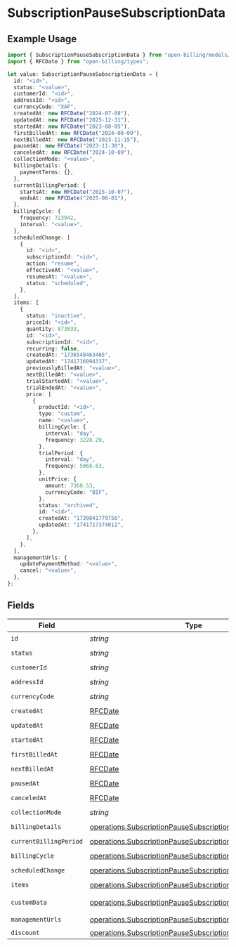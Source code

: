 # SubscriptionPauseSubscriptionData

## Example Usage

```typescript
import { SubscriptionPauseSubscriptionData } from "open-billing/models/operations";
import { RFCDate } from "open-billing/types";

let value: SubscriptionPauseSubscriptionData = {
  id: "<id>",
  status: "<value>",
  customerId: "<id>",
  addressId: "<id>",
  currencyCode: "XAF",
  createdAt: new RFCDate("2024-07-08"),
  updatedAt: new RFCDate("2025-12-31"),
  startedAt: new RFCDate("2023-08-05"),
  firstBilledAt: new RFCDate("2024-08-09"),
  nextBilledAt: new RFCDate("2023-11-15"),
  pausedAt: new RFCDate("2023-11-30"),
  canceledAt: new RFCDate("2024-10-09"),
  collectionMode: "<value>",
  billingDetails: {
    paymentTerms: {},
  },
  currentBillingPeriod: {
    startsAt: new RFCDate("2025-10-07"),
    endsAt: new RFCDate("2025-06-01"),
  },
  billingCycle: {
    frequency: 723942,
    interval: "<value>",
  },
  scheduledChange: [
    {
      id: "<id>",
      subscriptionId: "<id>",
      action: "resume",
      effectiveAt: "<value>",
      resumesAt: "<value>",
      status: "scheduled",
    },
  ],
  items: [
    {
      status: "inactive",
      priceId: "<id>",
      quantity: 873833,
      id: "<id>",
      subscriptionId: "<id>",
      recurring: false,
      createdAt: "1736548463465",
      updatedAt: "1741716094337",
      previouslyBilledAt: "<value>",
      nextBilledAt: "<value>",
      trialStartedAt: "<value>",
      trialEndedAt: "<value>",
      price: [
        {
          productId: "<id>",
          type: "custom",
          name: "<value>",
          billingCycle: {
            interval: "day",
            frequency: 3228.29,
          },
          trialPeriod: {
            interval: "day",
            frequency: 5068.63,
          },
          unitPrice: {
            amount: 7368.53,
            currencyCode: "BIF",
          },
          status: "archived",
          id: "<id>",
          createdAt: "1739841779756",
          updatedAt: "1741717374011",
        },
      ],
    },
  ],
  managementUrls: {
    updatePaymentMethod: "<value>",
    cancel: "<value>",
  },
};
```

## Fields

| Field                                                                                                                                        | Type                                                                                                                                         | Required                                                                                                                                     | Description                                                                                                                                  |
| -------------------------------------------------------------------------------------------------------------------------------------------- | -------------------------------------------------------------------------------------------------------------------------------------------- | -------------------------------------------------------------------------------------------------------------------------------------------- | -------------------------------------------------------------------------------------------------------------------------------------------- |
| `id`                                                                                                                                         | *string*                                                                                                                                     | :heavy_check_mark:                                                                                                                           | N/A                                                                                                                                          |
| `status`                                                                                                                                     | *string*                                                                                                                                     | :heavy_check_mark:                                                                                                                           | N/A                                                                                                                                          |
| `customerId`                                                                                                                                 | *string*                                                                                                                                     | :heavy_check_mark:                                                                                                                           | N/A                                                                                                                                          |
| `addressId`                                                                                                                                  | *string*                                                                                                                                     | :heavy_check_mark:                                                                                                                           | N/A                                                                                                                                          |
| `currencyCode`                                                                                                                               | *string*                                                                                                                                     | :heavy_check_mark:                                                                                                                           | N/A                                                                                                                                          |
| `createdAt`                                                                                                                                  | [RFCDate](../../types/rfcdate.md)                                                                                                            | :heavy_check_mark:                                                                                                                           | N/A                                                                                                                                          |
| `updatedAt`                                                                                                                                  | [RFCDate](../../types/rfcdate.md)                                                                                                            | :heavy_check_mark:                                                                                                                           | N/A                                                                                                                                          |
| `startedAt`                                                                                                                                  | [RFCDate](../../types/rfcdate.md)                                                                                                            | :heavy_check_mark:                                                                                                                           | N/A                                                                                                                                          |
| `firstBilledAt`                                                                                                                              | [RFCDate](../../types/rfcdate.md)                                                                                                            | :heavy_check_mark:                                                                                                                           | N/A                                                                                                                                          |
| `nextBilledAt`                                                                                                                               | [RFCDate](../../types/rfcdate.md)                                                                                                            | :heavy_check_mark:                                                                                                                           | N/A                                                                                                                                          |
| `pausedAt`                                                                                                                                   | [RFCDate](../../types/rfcdate.md)                                                                                                            | :heavy_check_mark:                                                                                                                           | N/A                                                                                                                                          |
| `canceledAt`                                                                                                                                 | [RFCDate](../../types/rfcdate.md)                                                                                                            | :heavy_check_mark:                                                                                                                           | N/A                                                                                                                                          |
| `collectionMode`                                                                                                                             | *string*                                                                                                                                     | :heavy_check_mark:                                                                                                                           | N/A                                                                                                                                          |
| `billingDetails`                                                                                                                             | [operations.SubscriptionPauseSubscriptionBillingDetails](../../models/operations/subscriptionpausesubscriptionbillingdetails.md)             | :heavy_check_mark:                                                                                                                           | N/A                                                                                                                                          |
| `currentBillingPeriod`                                                                                                                       | [operations.SubscriptionPauseSubscriptionCurrentBillingPeriod](../../models/operations/subscriptionpausesubscriptioncurrentbillingperiod.md) | :heavy_check_mark:                                                                                                                           | N/A                                                                                                                                          |
| `billingCycle`                                                                                                                               | [operations.SubscriptionPauseSubscriptionBillingCycle](../../models/operations/subscriptionpausesubscriptionbillingcycle.md)                 | :heavy_check_mark:                                                                                                                           | N/A                                                                                                                                          |
| `scheduledChange`                                                                                                                            | [operations.SubscriptionPauseSubscriptionScheduledChange](../../models/operations/subscriptionpausesubscriptionscheduledchange.md)[]         | :heavy_check_mark:                                                                                                                           | N/A                                                                                                                                          |
| `items`                                                                                                                                      | [operations.SubscriptionPauseSubscriptionItems](../../models/operations/subscriptionpausesubscriptionitems.md)[]                             | :heavy_check_mark:                                                                                                                           | N/A                                                                                                                                          |
| `customData`                                                                                                                                 | [operations.SubscriptionPauseSubscriptionCustomData](../../models/operations/subscriptionpausesubscriptioncustomdata.md)                     | :heavy_minus_sign:                                                                                                                           | Any valid JSON value                                                                                                                         |
| `managementUrls`                                                                                                                             | [operations.SubscriptionPauseSubscriptionManagementUrls](../../models/operations/subscriptionpausesubscriptionmanagementurls.md)             | :heavy_check_mark:                                                                                                                           | N/A                                                                                                                                          |
| `discount`                                                                                                                                   | [operations.SubscriptionPauseSubscriptionDiscount](../../models/operations/subscriptionpausesubscriptiondiscount.md)                         | :heavy_minus_sign:                                                                                                                           | N/A                                                                                                                                          |